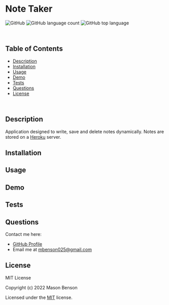 # Note Taker

![GitHub](https://img.shields.io/github/license/mbenson025/note-taker)
![GitHub language count](https://img.shields.io/github/languages/count/mbenson025/note-taker)
![GitHub top language](https://img.shields.io/github/languages/top/mbenson025/note-taker)

<br>

## Table of Contents

- [Description](#description)
- [Installation](#installation)
- [Usage](#usage)
- [Demo](#demo)
- [Tests](#tests)
- [Questions](#questions)
- [License](#license)

<br>

## Description

Application designed to write, save and delete notes dynamically. Notes are stored on a [Heroku](https://www.heroku.com/) server.

## Installation

## Usage

## Demo

## Tests

## Questions

Contact me here:

- [GitHub Profile](https://github.com/mbenson025)
- Email me at mbenson025@gmail.com

## License

MIT License

Copyright (c) 2022 Mason Benson

Licensed under the [MIT](LICENSE) license.
